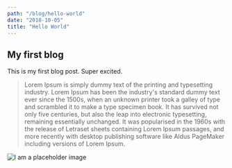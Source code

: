 ```yaml
---
path: "/blog/hello-world"
date: "2018-10-05"
title: "Hello World"
---
```



## My first blog

This is my first blog post. Super excited.

> Lorem Ipsum is simply dummy text of the printing and typesetting industry. Lorem Ipsum has been the industry's standard dummy text ever since the 1500s, when an unknown printer took a galley of type and scrambled it to make a type specimen book. It has survived not only five centuries, but also the leap into electronic typesetting, remaining essentially unchanged. It was popularised in the 1960s with the release of Letraset sheets containing Lorem Ipsum passages, and more recently with desktop publishing software like Aldus PageMaker including versions of Lorem Ipsum.


<img src="https://via.placeholder.com/350x150" alt="I am a placeholder image" />
